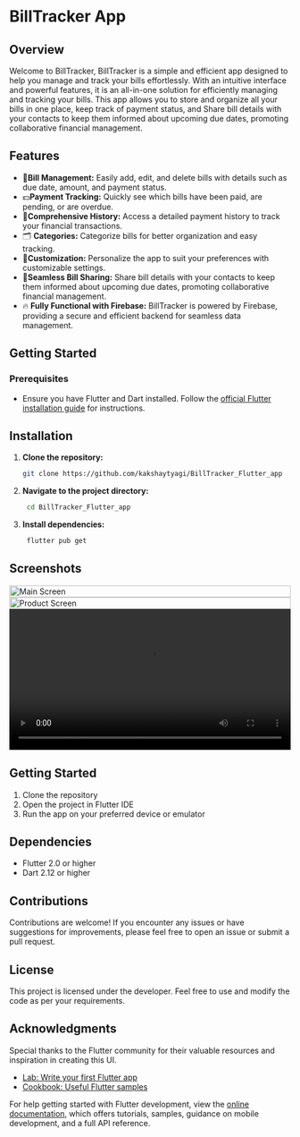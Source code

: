 # BillTracker App

## Overview

Welcome to BillTracker, BillTracker is a simple and efficient app designed to help you manage and track your bills effortlessly. With an intuitive interface and powerful features, it is an all-in-one solution for efficiently managing and tracking your bills. This app allows you to store and organize all your bills in one place, keep track of payment status, and Share bill details with your contacts to keep them informed about upcoming due dates, promoting collaborative financial management.



## Features

- 📅**Bill Management:** Easily add, edit, and delete bills with details such as due date, amount, and payment status.
- 💵**Payment Tracking:** Quickly see which bills have been paid, are pending, or are overdue.
- 🔄**Comprehensive History:** Access a detailed payment history to track your financial transactions.
- 🗂️ **Categories:** Categorize bills for better organization and easy tracking.
- 🎨**Customization:** Personalize the app to suit your preferences with customizable settings.
- 🤝**Seamless Bill Sharing:** Share bill details with your contacts to keep them informed about upcoming due dates, promoting collaborative financial management.
- 🔥 **Fully Functional with Firebase:** BillTracker is powered by Firebase, providing a secure and efficient backend for seamless data management.

## Getting Started

### Prerequisites

- Ensure you have Flutter and Dart installed. Follow the [official Flutter installation guide](https://flutter.dev/docs/get-started/install) for instructions.

## Installation

1. **Clone the repository:**

   ```bash
   git clone https://github.com/kakshaytyagi/BillTracker_Flutter_app


2. **Navigate to the project directory:**
   ```bash
    cd BillTracker_Flutter_app

3. **Install dependencies:**
   ```bash
    flutter pub get


## Screenshots

<div style="display: flex; justify-content: space-between;">
  <img src="screenshot/Screenshot_1.png" alt="Main Screen" width="100%">
</div>

<div style="display: flex; justify-content: space-between;">
  <img src="screenshot/Screenshot_2.png" alt="Product Screen" width="100%">
</div>

<video width="100%" controls>
  <source src="screenshot/Screenshot_3.mp4" type="video/mp4">
</video>



## Getting Started
1. Clone the repository
2. Open the project in Flutter IDE
3. Run the app on your preferred device or emulator

## Dependencies
- Flutter 2.0 or higher
- Dart 2.12 or higher

## Contributions
Contributions are welcome! If you encounter any issues or have suggestions for improvements, please feel free to open an issue or submit a pull request.

## License
This project is licensed under the developer. Feel free to use and modify the code as per your requirements.

## Acknowledgments
Special thanks to the Flutter community for their valuable resources and inspiration in creating this UI.

- [Lab: Write your first Flutter app](https://docs.flutter.dev/get-started/codelab)
- [Cookbook: Useful Flutter samples](https://docs.flutter.dev/cookbook)

For help getting started with Flutter development, view the
[online documentation](https://docs.flutter.dev/), which offers tutorials,
samples, guidance on mobile development, and a full API reference.


